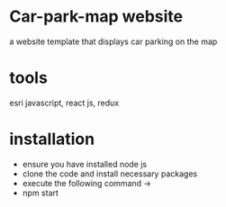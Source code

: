 # Car-park-map website
a website template that displays car parking on the map
# tools
esri javascript, react js, redux
# installation
* ensure you have installed node js
* clone the code and install necessary packages
* execute the following command ->
* npm start
